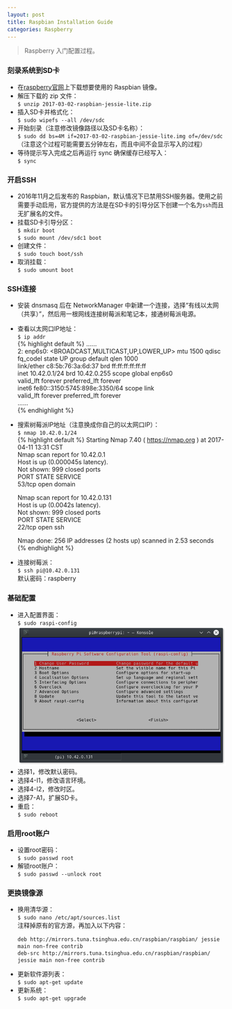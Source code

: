 ```yaml
---
layout: post
title: Raspbian Installation Guide
categories: Raspberry
---
```


> Raspberry 入门配置过程。

<!-- more -->

### 刻录系统到SD卡  
* 在[raspberry官网](https://www.raspberrypi.org/downloads/raspbian/)上下载想要使用的 Raspbian 镜像。  
* 解压下载的 zip 文件：  
  `$ unzip 2017-03-02-raspbian-jessie-lite.zip`  
* 插入SD卡并格式化：  
  `$ sudo wipefs --all /dev/sdc`  
* 开始刻录（注意修改镜像路径以及SD卡名称）：  
  `$ sudo dd bs=4M if=2017-03-02-raspbian-jessie-lite.img of=/dev/sdc`  
  （注意这个过程可能需要五分钟左右，而且中间不会显示写入的过程）  
* 等待提示写入完成之后再运行 sync 确保缓存已经写入：  
  `$ sync`  

### 开启SSH
* 2016年11月之后发布的 Raspbian，默认情况下已禁用SSH服务器。使用之前需要手动启用，官方提供的方法是在SD卡的引导分区下创建一个名为`ssh`而且无扩展名的文件。  
* 挂载SD卡引导分区：  
  `$ mkdir boot`  
  `$ sudo mount /dev/sdc1 boot`  
* 创建文件：  
  `$ sudo touch boot/ssh`  
* 取消挂载：  
  `$ sudo umount boot`  

### SSH连接
* 安装 dnsmasq 后在 NetworkManager 中新建一个连接，选择“有线以太网（共享）”，然后用一根网线连接树莓派和笔记本，接通树莓派电源。  
* 查看以太网口IP地址：  
  `$ ip addr`  
  {% highlight default %}
  ......  
  2: enp6s0: <BROADCAST,MULTICAST,UP,LOWER_UP> mtu 1500 qdisc fq_codel state UP group default qlen 1000  
    link/ether c8:5b:76:3a:6d:37 brd ff:ff:ff:ff:ff:ff  
    inet 10.42.0.1/24 brd 10.42.0.255 scope global enp6s0  
       valid_lft forever preferred_lft forever  
    inet6 fe80::3150:5745:898e:3350/64 scope link  
       valid_lft forever preferred_lft forever  
  ......  
  {% endhighlight %}
* 搜索树莓派IP地址（注意换成你自己的以太网口IP）：  
  `$ nmap 10.42.0.1/24`  
  {% highlight default %}
  Starting Nmap 7.40 ( https://nmap.org ) at 2017-04-11 13:31 CST  
  Nmap scan report for 10.42.0.1  
  Host is up (0.000045s latency).  
  Not shown: 999 closed ports  
  PORT   STATE SERVICE  
  53/tcp open  domain  
  
  Nmap scan report for 10.42.0.131  
  Host is up (0.0042s latency).  
  Not shown: 999 closed ports  
  PORT   STATE SERVICE  
  22/tcp open  ssh  
  
  Nmap done: 256 IP addresses (2 hosts up) scanned in 2.53 seconds  
  {% endhighlight %}
* 连接树莓派：  
  `$ ssh pi@10.42.0.131`  
  默认密码：raspberry  

### 基础配置
* 进入配置界面：  
  `$ sudo raspi-config`  
  ![raspi-config](/public/image/raspi-config.png)
* 选择1，修改默认密码。  
* 选择4-I1，修改语言环境。  
* 选择4-I2，修改时区。  
* 选择7-A1，扩展SD卡。  
* 重启：  
  `$ sudo reboot`  

### 启用root账户
* 设置root密码：  
  `$ sudo passwd root`  
* 解锁root账户：  
  `$ sudo passwd --unlock root`  

### 更换镜像源
* 换用清华源：  
  `$ sudo nano /etc/apt/sources.list`  
  注释掉原有的官方源，再加入以下内容：  
  ```
  deb http://mirrors.tuna.tsinghua.edu.cn/raspbian/raspbian/ jessie main non-free contrib  
  deb-src http://mirrors.tuna.tsinghua.edu.cn/raspbian/raspbian/ jessie main non-free contrib  
  ```
* 更新软件源列表：  
  `$ sudo apt-get update`  
* 更新系统：  
  `$ sudo apt-get upgrade`
